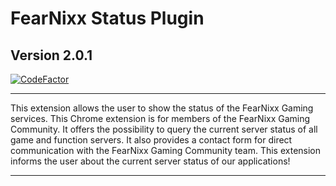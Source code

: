 # __FearNixx Status Plugin__

## Version 2.0.1

[![CodeFactor](https://www.codefactor.io/repository/github/josunlp/fng-status-plugin/badge)](https://www.codefactor.io/repository/github/josunlp/fng-status-plugin)

--------------------------------------------------------------------------------

This extension allows the user to show the status of the FearNixx Gaming services.
This Chrome extension is for members of the FearNixx Gaming Community. It offers the possibility to query the current server status of all game and function servers. It also provides a contact form for direct communication with the FearNixx Gaming Community team. This extension informs the user about the current server status of our applications!

--------------------------------------------------------------------------------
